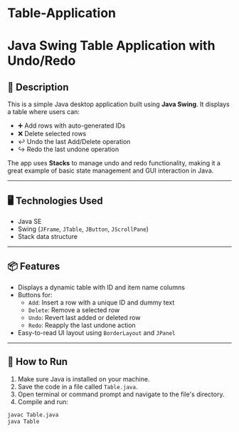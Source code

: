 # Table-Application
# Java Swing Table Application with Undo/Redo

## 📝 Description

This is a simple Java desktop application built using **Java Swing**. It displays a table where users can:

- ➕ Add rows with auto-generated IDs
- ❌ Delete selected rows
- ↩️ Undo the last Add/Delete operation
- ↪️ Redo the last undone operation

The app uses **Stacks** to manage undo and redo functionality, making it a great example of basic state management and GUI interaction in Java.

---

## 🖥️ Technologies Used

- Java SE
- Swing (`JFrame`, `JTable`, `JButton`, `JScrollPane`)
- Stack data structure

---

## 📦 Features

- Displays a dynamic table with ID and item name columns
- Buttons for:
  - `Add`: Insert a row with a unique ID and dummy text
  - `Delete`: Remove a selected row
  - `Undo`: Revert last added or deleted row
  - `Redo`: Reapply the last undone action
- Easy-to-read UI layout using `BorderLayout` and `JPanel`

---

## 🚀 How to Run

1. Make sure Java is installed on your machine.
2. Save the code in a file called `Table.java`.
3. Open terminal or command prompt and navigate to the file's directory.
4. Compile and run:

```bash
javac Table.java
java Table
